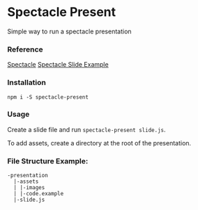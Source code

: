 # Spectacle Present

Simple way to run a spectacle presentation

### Reference

[Spectacle](https://github.com/FormidableLabs/spectacle/)
[Spectacle Slide Example](https://github.com/bertoort/spectacle-present/blob/master/example/slide.js)

### Installation

`npm i -S spectacle-present`

### Usage

Create a slide file and run `spectacle-present slide.js`.

To add assets, create a directory at the root of the presentation.

### File Structure Example:

```
-presentation
  |-assets
  | |-images
  | |-code.example
  |-slide.js
```

